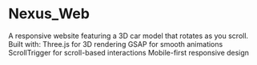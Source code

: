 # Nexus_Web
A responsive website featuring a 3D car model that rotates as you scroll. Built with:  Three.js for 3D rendering  GSAP for smooth animations  ScrollTrigger for scroll-based interactions  Mobile-first responsive design
